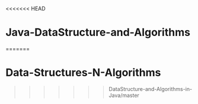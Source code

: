<<<<<<< HEAD
# Java-DataStructure-and-Algorithms
=======
# Data-Structures-N-Algorithms
>>>>>>> DataStructure-and-Algorithms-in-Java/master
